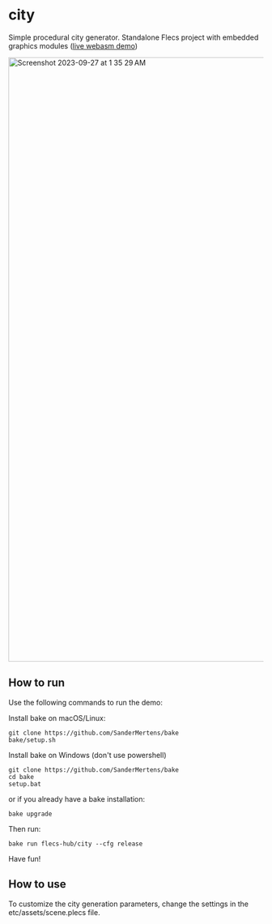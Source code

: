 # city
Simple procedural city generator. Standalone Flecs project with embedded graphics modules ([live webasm demo](https://flecs.dev/city))

<img width="1194" alt="Screenshot 2023-09-27 at 1 35 29 AM" src="https://github.com/flecs-hub/city/assets/9919222/cc402eb2-e31a-4bbb-bd14-1dac397b8417">

## How to run
Use the following commands to run the demo:

Install bake on macOS/Linux:
```
git clone https://github.com/SanderMertens/bake
bake/setup.sh
```

Install bake on Windows (don't use powershell)
```
git clone https://github.com/SanderMertens/bake
cd bake
setup.bat
```

or if you already have a bake installation:
```
bake upgrade
```

Then run:
```
bake run flecs-hub/city --cfg release
```

Have fun!

## How to use
To customize the city generation parameters, change the settings in the etc/assets/scene.plecs file.
